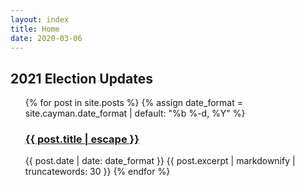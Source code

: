 ```yaml
---
layout: index
title: Home
date: 2020-03-06
---
```


<h2>2021 Election Updates</h2>
  <ul>
    {% for post in site.posts %}
      {% assign date_format = site.cayman.date_format | default: "%b %-d, %Y" %}
      <h3>
          <a class="post-link" href="{{ site.baseurl }}{{ post.url}}" title="{{ post.title }}">{{ post.title | escape }}</a>
      </h3>
      <span class="post-meta">{{ post.date | date: date_format }}
      </span>
      {{ post.excerpt | markdownify | truncatewords: 30 }}
    {% endfor %}
  <ul>
